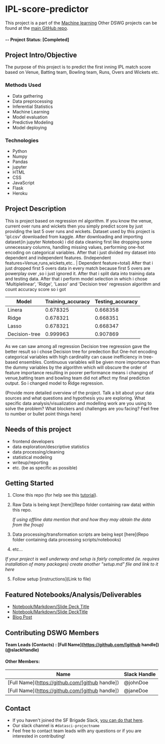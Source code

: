 # IPL-score-predictor
This project is a part of the [Machine learning](https://iplscorepredictorml.herokuapp.com/) Other DSWG projects can be found at the [main GitHub repo](https://github.com/sfbrigade/data-science-wg).

#### -- Project Status: [Completed]

## Project Intro/Objective
The purpose of this project is to predict the first inning IPL match score based on Venue, Batting team, Bowling team, Runs, Overs and Wickets etc.

### Methods Used
* Data gathering
* Data preprocessing
* Inferential Statistics
* Machine Learning
* Model evaluation
* Predictive Modeling
* Model deploying

### Technologies
* Python
* Numpy 
* Pandas
* jupyter
* HTML
* CSS
* JavaScript
* Flask
* Heroku

## Project Description
This is project based on regression ml algorithm. If you know the venue, current over runs and wickets then you simply predict score by just providing the last 5 over runs and wickets.
Dataset used by this project is 'ipl.csv' downloaded from kaggle. After downloading and importing dataset(in jupyter Notebook) i did data cleaning first like dropping some unnecessary columns, handling missing values, performing one-hot encoding on categorical variables.
After that i just divided my dataset into dependent and independent features. (Independent features=Venue,runs,wickets,etc.. | Dependent feature=total)
After that i just dropped first 5 overs data in every match because first 5 overs are powerplay over ,so i just ignored it.
After that i split data into training data and testing data.
After that i perform model selection in which i chose 'Multiplelinear', 'Ridge', 'Lasso' and 'Decision tree' regression algorithm and count accuracy score so i got

| Model          | Training_accuracy | Testing_accuracy |
| -------------- | ----------------- | ---------------- |
| Linera         | 0.678325          | 0.668358         |
| Ridge          | 0.678321          | 0.668351         |
| Lasso          | 0.678321          | 0.668347         |
| Decision-tree  | 0.999963          | 0.907869         |

As we can saw among all regression Decision tree regression gave the better result so i chose Decision tree for predection
But One-hot encoding categorical variables with high cardinality can cause inefficiency in tree-based ensembles. Continuous variables will be given more importance than the dummy variables by the algorithm which will obscure the order of feature importance resulting in poorer performance means i changing of venue,batting team and bowling team did not affect my final prediction output. So i changed model to Ridge regression.

(Provide more detailed overview of the project.  Talk a bit about your data sources and what questions and hypothesis you are exploring. What specific data analysis/visualization and modelling work are you using to solve the problem? What blockers and challenges are you facing?  Feel free to number or bullet point things here)

## Needs of this project

- frontend developers
- data exploration/descriptive statistics
- data processing/cleaning
- statistical modeling
- writeup/reporting
- etc. (be as specific as possible)

## Getting Started

1. Clone this repo (for help see this [tutorial](https://help.github.com/articles/cloning-a-repository/)).
2. Raw Data is being kept [here](Repo folder containing raw data) within this repo.

    *If using offline data mention that and how they may obtain the data from the froup)*
    
3. Data processing/transformation scripts are being kept [here](Repo folder containing data processing scripts/notebooks)
4. etc...

*If your project is well underway and setup is fairly complicated (ie. requires installation of many packages) create another "setup.md" file and link to it here*  

5. Follow setup [instructions](Link to file)

## Featured Notebooks/Analysis/Deliverables
* [Notebook/Markdown/Slide Deck Title](link)
* [Notebook/Markdown/Slide DeckTitle](link)
* [Blog Post](link)


## Contributing DSWG Members

**Team Leads (Contacts) : [Full Name](https://github.com/[github handle])(@slackHandle)**

#### Other Members:

|Name     |  Slack Handle   | 
|---------|-----------------|
|[Full Name](https://github.com/[github handle])| @johnDoe        |
|[Full Name](https://github.com/[github handle]) |     @janeDoe    |

## Contact
* If you haven't joined the SF Brigade Slack, [you can do that here](http://c4sf.me/slack).  
* Our slack channel is `#datasci-projectname`
* Feel free to contact team leads with any questions or if you are interested in contributing!
